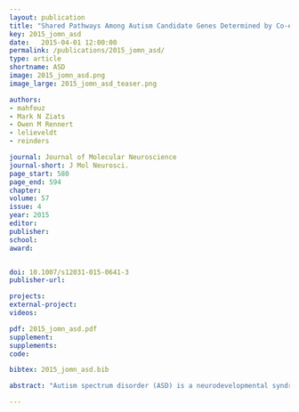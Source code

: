 ```yaml
---
layout: publication
title: "Shared Pathways Among Autism Candidate Genes Determined by Co-expression Network Analysis of the Developing Human Brain Transcriptome"
key: 2015_jomn_asd
date:   2015-04-01 12:00:00
permalink: /publications/2015_jomn_asd/
type: article
shortname: ASD
image: 2015_jomn_asd.png
image_large: 2015_jomn_asd_teaser.png

authors:
- mahfouz
- Mark N Ziats
- Owen M Rennert
- lelieveldt
- reinders

journal: Journal of Molecular Neuroscience
journal-short: J Mol Neurosci.
page_start: 580
page_end: 594
chapter:
volume: 57
issue: 4
year: 2015
editor:
publisher:
school:
award:


doi: 10.1007/s12031-015-0641-3
publisher-url:

projects:
external-project:
videos:

pdf: 2015_jomn_asd.pdf
supplement:
supplements:
code:

bibtex: 2015_jomn_asd.bib

abstract: "Autism spectrum disorder (ASD) is a neurodevelopmental syndrome known to have a significant but complex genetic etiology. Hundreds of diverse genes have been implicated in ASD; yet understanding how many genes, each with disparate function, can all be linked to a single clinical phenotype remains unclear. We hypothesized that understanding functional relationships between autism candidate genes during normal human brain development may provide convergent mechanistic insight into the genetic heterogeneity of ASD. We analyzed the co-expression relationships of 455 genes previously implicated in autism using the BrainSpan human transcriptome database, across 16 anatomical brain regions spanning prenatal life through adulthood. We discovered modules of ASD candidate genes with biologically relevant temporal co-expression dynamics, which were enriched for functional ontologies related to synaptogenesis, apoptosis, and GABA-ergic neurons. Furthermore, we also constructed co-expression networks from the entire transcriptome and found that ASD candidate genes were enriched in modules related to mitochondrial function, protein translation, and ubiquitination. Hub genes central to these ASD-enriched modules were further identified, and their functions supported these ontological findings. Overall, our multi-dimensional co-expression analysis of ASD candidate genes in the normal developing human brain suggests the heterogeneous set of ASD candidates share transcriptional networks related to synapse formation and elimination, protein turnover, and mitochondrial function."

---
```

